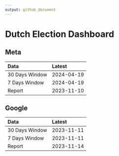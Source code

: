 ```yaml
---
output: github_document
---
```


# Dutch Election Dashboard



## Meta


|Data           |Latest     |
|:--------------|:----------|
|30 Days Window |2024-04-19 |
|7 Days Window  |2024-04-19 |
|Report         |2023-11-10 |

## Google


|Data           |Latest     |
|:--------------|:----------|
|30 Days Window |2023-11-11 |
|7 Days Window  |2023-11-11 |
|Report         |2023-11-14 |
